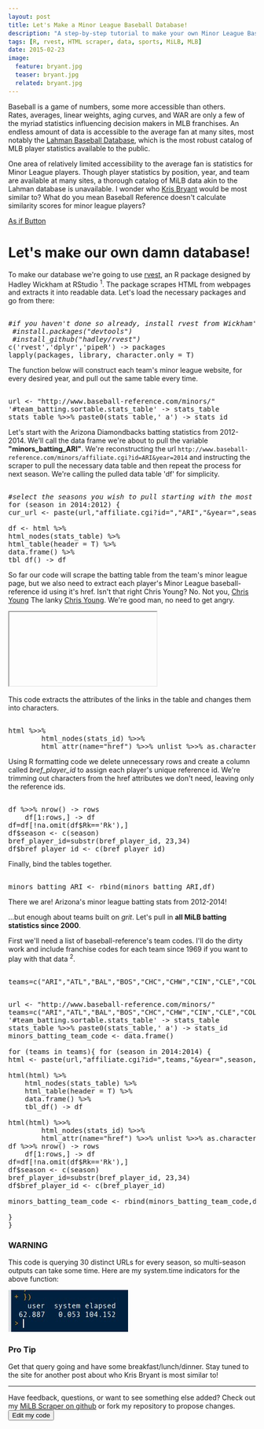 ```yaml
---
layout: post
title: Let's Make a Minor League Baseball Database!
description: "A step-by-step tutorial to make your own Minor League Baseball Database using rvest."
tags: [R, rvest, HTML scraper, data, sports, MiLB, MLB]
date: 2015-02-23
image:
  feature: bryant.jpg
  teaser: bryant.jpg
  related: bryant.jpg
---
```



<p><div class="lead">
  Baseball is a game of numbers, some more accessible than others.</div><div class="message"> Rates, averages, linear weights, aging curves, and WAR are only a few of the myriad statistics influencing decision makers in MLB franchises. An endless amount of data is accessible to the average fan at many sites, most notably the <a href="http://www.seanlahman.com/baseball-archive/statistics/">Lahman Baseball Database</a>, which is the most robust catalog of MLB player statistics available to the public.</p>

One area of relatively limited accessibility to the average fan is statistics for Minor League players. Though player statistics by position, year, and team are available at many sites, a thorough catalog of MiLB data akin to the Lahman database is unavailable. I wonder who <a href="http://www.baseball-reference.com/minors/player.cgi?id=bryant001kri">Kris Bryant</a> would be most similar to? What do you mean Baseball Reference doesn't calculate similarity scores for minor league players?</p>

<a class="btn btn-success btn-lg btn-block" href="https://s-media-cache-ak0.pinimg.com/originals/c2/4c/81/c24c81b11744437dd9d2c2d46322d525.jpg">As if Button</a></p>


<strong><h1>Let's make our own damn database!</h1></strong>	
</p>

To make our database we're going to use <a href="https://github.com/hadley/rvest">rvest</a>, an R package designed by Hadley Wickham at RStudio <sup class="bootstrap-footnote" data-text="In baseball terms, one might describe his contributions to R software as equal parts Bill James and Bill Veeck.">1</sup>. The package scrapes HTML from webpages and extracts it into readable data. Let's load the necessary packages and go from there:</p>

<pre><td class="code">
<i>#if you haven't done so already, install rvest from Wickham's github repository
 #install.packages("devtools")
 #install_github("hadley/rvest")</i>
c('rvest','dplyr','pipeR') -> packages
lapply(packages, library, character.only = T)
</td></pre>

<div class="message">
The function below will construct each team's minor league website, for every desired year, and pull out the same table every time.</div></p>

<pre><td class="code">
url <- "http://www.baseball-reference.com/minors/"
'#team_batting.sortable.stats_table' -> stats_table
stats_table %>>% paste0(stats_table,' a') -> stats_id
</td></pre>

<div class="message">
Let's start with the Arizona Diamondbacks batting statistics from 2012-2014. We'll call the data frame we're about to pull the variable <strong>"minors_batting_ARI"</strong>. We're reconstructing the url <code>http://www.baseball-reference.com/minors/affiliate.cgi?id=ARI&year=2014</code> and instructing the scraper to pull the necessary data table and then repeat the process for next season. We're calling the pulled data table 'df' for simplicity.</p>

<pre><td class="code">
<i>#select the seasons you wish to pull starting with the most recent</i>
for (season in 2014:2012) { 
cur_url <- paste(url,"affiliate.cgi?id=","ARI","&year=",season,sep="")

df <- html %>%
html_nodes(stats_table) %>%
html_table(header = T) %>%
data.frame() %>%
tbl_df() -> df
</td></pre>

So far our code will scrape the batting table from the team's minor league page, but we also need to extract each player's Minor League baseball-reference id using it's href. Isn't that right Chris Young? No. Not you, <a href="http://www.baseball-reference.com/players/y/youngch04.shtml">Chris Young</a> The lanky <a href="http://www.baseball-reference.com/players/y/youngch03.shtml">Chris Young</a>. We're good man, no need to get angry.</p>

<div class="embed-responsive embed-responsive-16by9">
  <iframe class="embed-responsive-item" href="http://youtu.be/1EiqELgKp5g?t=56s"></iframe>
</div>

This code extracts the attributes of the links in the table and changes them into characters.</p>

<pre><td class="code">
html %>>%
        html_nodes(stats_id) %>>%
        html_attr(name="href") %>>% unlist %>>% as.character -> bref_player_id
</td></pre>

Using R formatting code we delete unnecessary rows and create a column called <i>bref_player_id</i> to assign each player's unique reference id. We're trimming out characters from the href attributes we don't need, leaving only the reference ids.</p>

<pre><td class="code">
df %>>% nrow() -> rows
    df[1:rows,] -> df
df=df[!na.omit(df$Rk=='Rk'),]
df$season <- c(season)
bref_player_id=substr(bref_player_id, 23,34)
df$bref_player_id <- c(bref_player_id)
</td></pre>

Finally, bind the tables together.
<pre><td class="code">
minors_batting_ARI <- rbind(minors_batting_ARI,df)
</td></pre>

There we are! Arizona's minor league batting stats from 2012-2014!</p>


...but enough about teams built on <i>grit</i>. Let's pull in <strong>all MiLB batting statistics since 2000</strong>.</p>

First we'll need a list of baseball-reference's team codes. I'll do the dirty work and include franchise codes for each team since 1969 if you want to play with that data <sup class="bootstrap-footnote" data-text="For future investigations be aware that other pages of baseball reference use archived team codes such as MON (Montreal Expos) and CAL (California Angels).">2</sup>.</p>

<pre><td class="code">
teams=c("ARI","ATL","BAL","BOS","CHC","CHW","CIN","CLE","COL","DET","HOU","KCR","ANA","LAD","FLA","MIL","MIN","NYM","NYY","OAK","PHI","PIT","SDP","SFG","SEA","STL","TBD","TEX","TOR","WSN")
</td></pre>

<pre><td class="code">
url <- "http://www.baseball-reference.com/minors/"
teams=c("ARI","ATL","BAL","BOS","CHC","CHW","CIN","CLE","COL","DET","HOU","KCR","ANA","LAD","FLA","MIL","MIN","NYM","NYY","OAK","PHI","PIT","SDP","SFG","SEA","STL","TBD","TEX","TOR","WSN")
'#team_batting.sortable.stats_table' -> stats_table
stats_table %>>% paste0(stats_table,' a') -> stats_id
minors_batting_team_code <- data.frame()

for (teams in teams){ for (season in 2014:2014) {
html <- paste(url,"affiliate.cgi?id=",teams,"&year=",season,sep="")

html(html) %>%
	html_nodes(stats_table) %>%
	html_table(header = T) %>%
	data.frame() %>%
	tbl_df() -> df

html(html) %>>%
        html_nodes(stats_id) %>>%
        html_attr(name="href") %>>% unlist %>>% as.character -> bref_player_id
df %>>% nrow() -> rows
    df[1:rows,] -> df
df=df[!na.omit(df$Rk=='Rk'),]
df$season <- c(season)
bref_player_id=substr(bref_player_id, 23,34)
df$bref_player_id <- c(bref_player_id)

minors_batting_team_code <- rbind(minors_batting_team_code,df)

}
}
</td></pre>

<h3><danger>WARNING</danger></h3>
This code is querying 30 distinct URLs for every season, so multi-season outputs can take some time. Here are my system.time indicators for the above function:</p>

<img src="images/sys_time_MiLB.jpg">

<h3>Pro Tip</h3>
Get that query going and have some breakfast/lunch/dinner. Stay tuned to the site for another post about who Kris Bryant is most similar to!</p>

-----

Have feedback, questions, or want to see something else added? Check out my <a href="https://github.com/mdlee12/MiLB-Scraper">MiLB Scraper on github</a> or fork my repository to propose changes.
  <button type="button" class="btn btn-primary" a href="https://github.com/mdlee12/MiLB-Scraper/master/fork">Edit my code</button>
